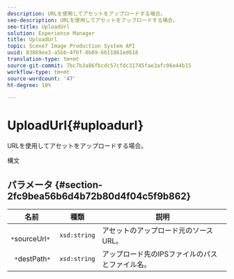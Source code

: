 ```yaml
---
description: URLを使用してアセットをアップロードする場合。
seo-description: URLを使用してアセットをアップロードする場合。
seo-title: UploadUrl
solution: Experience Manager
title: UploadUrl
topic: Scene7 Image Production System API
uuid: 83869ee3-a5bb-4f6f-8b09-6611861ed618
translation-type: tm+mt
source-git-commit: 7bc7b3a86fbcdc57cfdc31745fae3afc06e44b15
workflow-type: tm+mt
source-wordcount: '47'
ht-degree: 10%

---
```



# UploadUrl{#uploadurl}

URLを使用してアセットをアップロードする場合。

構文

## パラメータ {#section-2fc9bea56b6d4b72b80d4f04c5f9b862}

| 名前 | 種類 | 説明 |
|---|---|---|
| ` *`sourceUrl`*` | `xsd:string` | アセットのアップロード元のソースURL。 |
| ` *`destPath`*` | `xsd:string` | アップロード先のIPSファイルのパスとファイル名。 |

